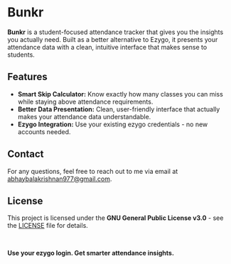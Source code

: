 <h1 align="left">Bunkr</h1>
<p align="left">
  <b>Bunkr</b> is a student-focused attendance tracker that gives you the insights you actually need. Built as a better alternative to Ezygo, it presents your attendance data with a clean, intuitive interface that makes sense to students.
</p>
<h2>Features</h2>
<ul>
  <li><b>Smart Skip Calculator:</b> Know exactly how many classes you can miss while staying above attendance requirements.</li>
  <li><b>Better Data Presentation:</b> Clean, user-friendly interface that actually makes your attendance data understandable.</li>
  <li><b>Ezygo Integration:</b> Use your existing ezygo credentials - no new accounts needed.</li>
</ul>

<h2>Contact</h2>
<p>For any questions, feel free to reach out to me via email at <a href="mailto:abhaybalakrishnan977@gmail.com">abhaybalakrishnan977@gmail.com</a>.</p>

<h2>License</h2>
<p>This project is licensed under the <b>GNU General Public License v3.0</b> - see the <a href="LICENSE" target="_blank">LICENSE</a> file for details.</p>
<br/>
<p align="left"><b>Use your ezygo login. Get smarter attendance insights.</b></p>
